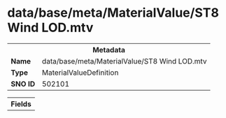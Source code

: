 <h1>data/base/meta/MaterialValue/ST8 Wind LOD.mtv</h1><table><tr><th colspan="100%">Metadata</th></tr><tr><td><b>Name</b></td><td>data/base/meta/MaterialValue/ST8 Wind LOD.mtv</td></tr><tr><td><b>Type</b></td><td>MaterialValueDefinition</td></tr><tr><td><b>SNO ID</b></td><td>502101</td></tr></table>

<table><tr><th colspan="100%">Fields</th></tr></table>


